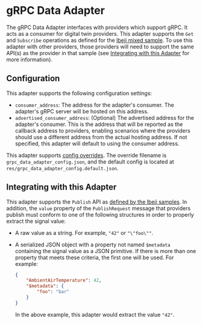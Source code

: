 # gRPC Data Adapter

The gRPC Data Adapter interfaces with providers which support gRPC. It acts as a consumer for digital twin providers. This adapter supports the `Get` and `Subscribe` operations as defined for the [Ibeji mixed sample](https://github.com/eclipse-ibeji/ibeji/tree/main/samples/mixed). To use this adapter with other providers, those providers will need to support the same API(s) as the provider in that sample (see [Integrating with this Adapter](#integrating-with-this-adapter) for more information).

## Configuration

This adapter supports the following configuration settings:

- `consumer_address`: The address for the adapter's consumer. The adapter's gRPC server will be hosted on this address.
- `advertised_consumer_address`: (Optional) The advertised address for the adapter's consumer. This is the address that will be reported as the callback address to providers, enabling scenarios where the providers should use a different address from the actual hosting address. If not specified, this adapter will default to using the consumer address.

This adapter supports [config overrides](../../../docs/config-overrides.md). The override filename is `grpc_data_adapter_config.json`, and the default config is located at `res/grpc_data_adapter_config.default.json`.

## Integrating with this Adapter

This adapter supports the `Publish` API as [defined by the Ibeji samples](https://github.com/eclipse-ibeji/ibeji/blob/main/samples/interfaces/sample_grpc/v1/digital_twin_consumer.proto). In addition, the `value` property of the `PublishRequest` message that providers publish must conform to one of the following structures in order to properly extract the signal value:

- A raw value as a string. For example, `"42"` or `"\"foo\""`.
<!--alex ignore savage-->
- A serialized JSON object with a property not named `$metadata` containing the signal value as a JSON primitive. If there is more than one property that meets these criteria, the first one will be used. For example:

    ```json
    {
        "AmbientAirTemperature": 42,
        "$metadata": {
            "foo": "bar"
        }
    }
    ```

    In the above example, this adapter would extract the value `"42"`.
